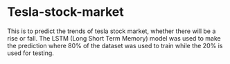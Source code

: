 # Tesla-stock-market
This is to predict the trends of tesla stock market, whether there will be a rise or fall. The LSTM (Long Short Term Memory) model was used to make the prediction where 80% of the dataset was used to train while the 20% is used for testing.
